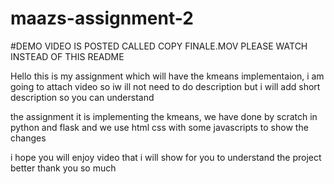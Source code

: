 # maazs-assignment-2

#DEMO VIDEO IS POSTED CALLED COPY FINALE.MOV PLEASE WATCH INSTEAD OF THIS README

Hello this is my assignment which will have the kmeans implementaion, i am going to attach video so iw ill not need to do description but i will add short description so you can understand

the assignment it is implementing the kmeans, we have done by scratch in python and flask and we use html css with some javascripts to show the changes

i hope you will enjoy video that i will show for you to understand the project better thank you so much 

